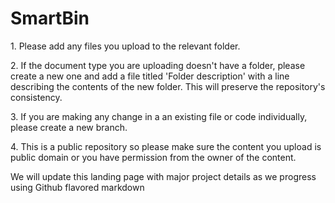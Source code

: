 # SmartBin
<p>1. Please add any files you upload to the relevant folder.</p>
<p>2. If the document type you are uploading doesn't have a folder, please create a new one and add a file titled 'Folder description'   with a line describing the contents of the new folder. This will preserve the repository's consistency.</p>
<p>3. If you are making any change in a an existing file or code individually, please create a new branch.</p>
<p>4. This is a public repository so please make sure the content you upload is public domain or you have permission from the owner of         the content.</p>

<p> We will update this landing page with major project details as we progress using Github flavored markdown</p>
